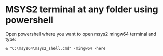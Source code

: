 # MSYS2 terminal at any folder using powershell
Open powershell where you want to open msys2 mingw64 terminal and type:

```shell
& "C:\msys64\msys2_shell.cmd" -mingw64 -here
```